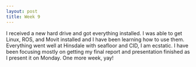 ```yaml
---
layout: post
title: Week 9
---
```


I received a new hard drive and got everything installed. I was able to get Linux, ROS, and Movit installed and I have been learning how to use them. Everything went well at Hinsdale with seafloor and CID, I am ecstatic. I have been focusing mostly on getting my final report and presentation finished as I present it on Monday. One more week, yay!
